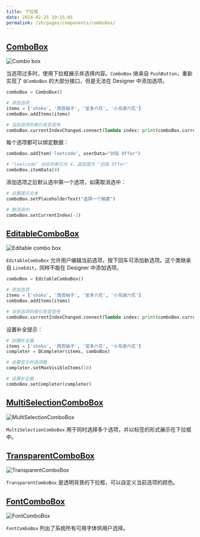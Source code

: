 ```yaml
---
title: 下拉框
date: 2024-02-25 19:15:01
permalink: /zh/pages/components/combobox/
---
```


## [ComboBox](https://pyqt-fluent-widgets.readthedocs.io/en/latest/autoapi/qfluentwidgets/components/widgets/combo_box/index.html#qfluentwidgets.components.widgets.combo_box.ComboBox)

![Combo box](/img/components/combobox/ComboBox.png)

当选项过多时，使用下拉框展示并选择内容。`ComboBox` 继承自 `PushButton`，重新实现了 `QComboBox` 的大部分接口，但是无法在 Designer 中添加选项。

```python
comboBox = ComboBox()

# 添加选项
items = ['shoko', '西宫硝子', '宝多六花', '小鸟游六花']
comboBox.addItems(items)

# 当前选项的索引改变信号
comboBox.currentIndexChanged.connect(lambda index: print(comboBox.currentText()))
```

每个选项都可以绑定数据：
```python
comboBox.addItem('leetcode', userData="剑指 Offer")

# "leetcode" 对应的索引为 4，返回值为 "剑指 Offer"
comboBox.itemData(4)
```

添加选项之后默认选中第一个选项，如需取消选中：
```python
# 设置提示文本
comboBox.setPlaceholderText("选择一个脑婆")

# 取消选中
comboBox.setCurrentIndex(-1)
```

## [EditableComboBox](https://pyqt-fluent-widgets.readthedocs.io/en/latest/autoapi/qfluentwidgets/components/widgets/combo_box/index.html#qfluentwidgets.components.widgets.combo_box.EditableComboBox)

![Editable combo box](/img/components/combobox/EditableComboBox.png)

`EditableComboBox` 允许用户编辑当前选项，按下回车可添加新选项。这个类继承自 `LineEdit`，同样不能在 Designer 中添加选项。

```python
comboBox = EditableComboBox()

# 添加选项
items = ['shoko', '西宫硝子', '宝多六花', '小鸟游六花']
comboBox.addItems(items)

# 当前选项的索引改变信号
comboBox.currentIndexChanged.connect(lambda index: print(comboBox.currentText()))
```

设置补全提示：
```python
# 创建补全器
items = ['shoko', '西宫硝子', '宝多六花', '小鸟游六花']
completer = QCompleter(items, comboBox)

# 设置显示的选项数
completer.setMaxVisibleItems(10)

# 设置补全器
comboBox.setCompleter(completer)
```

## [MultiSelectionComboBox](https://qfluentwidgets.com/zh/price)

![MultiSelectionComboBox](/img/components/combobox/MultiSelectionComboBox.png)

`MultiSelectionComboBox` 用于同时选择多个选项，并以标签的形式展示在下拉框中。

## [TransparentComboBox](https://qfluentwidgets.com/zh/price)

![TransparentComboBox](/img/components/combobox/TransparentComboBox.png)

`TransparentComboBox` 是透明背景的下拉框，可以自定义当前选项的颜色。

## [FontComboBox](https://qfluentwidgets.com/zh/price)

![FontComboBox](/img/components/combobox/FontComboBox.png)

`FontComboBox` 列出了系统所有可用字体供用户选择。